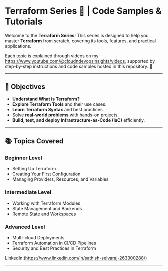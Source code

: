 # Terraform Series 🎥 | Code Samples & Tutorials  

Welcome to the **Terraform Series**! This series is designed to help you master **Terraform** from scratch, covering its tools, features, and practical applications.  

Each topic is explained through videos on my https://www.youtube.com/@cloudndevopsinsights/videos, supported by step-by-step instructions and code samples hosted in this repository. 🚀  

---

## 🎯 Objectives  

- **Understand What is Terraform?**  
- **Explore Terraform Tools** and their use cases.  
- **Learn Terraform Syntax** and best practices.  
- Solve **real-world problems** with hands-on projects.  
- **Build, test, and deploy Infrastructure-as-Code (IaC)** efficiently.  

---

## 📚 Topics Covered  

### Beginner Level  
- Setting Up Terraform  
- Creating Your First Configuration  
- Managing Providers, Resources, and Variables  

### Intermediate Level  
- Working with Terraform Modules  
- State Management and Backends  
- Remote State and Workspaces  

### Advanced Level  
- Multi-cloud Deployments  
- Terraform Automation in CI/CD Pipelines  
- Security and Best Practices in Terraform  

LinkedIn:(https://www.linkedin.com/in/sathish-selvaraj-263300288/)

---


